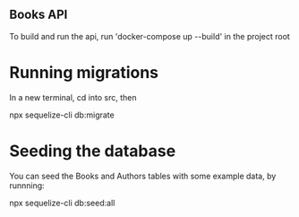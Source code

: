 ## Books API

To build and run the api, run 'docker-compose up --build' in the project root

# Running migrations

In a new terminal, cd into src, then

npx sequelize-cli db:migrate


# Seeding the database

You can seed the Books and Authors tables with some example data, by runnning:

npx sequelize-cli db:seed:all
